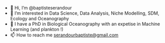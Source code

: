- 👋 Hi, I’m @baptisteserandour
- 👀 I’m interested in Data Science, Data Analysis, Niche Modelling, SDM, Ecology and Oceanography
- 🌱 I have a PhD in Biological Oceanography with an expetise in Machine Learning (and plankton !)
- 📫 How to reach me serandourbaptiste@gmail.com


<!---
baptisteserandour/baptisteserandour is a ✨ special ✨ repository because its `README.md` (this file) appears on your GitHub profile.
You can click the Preview link to take a look at your changes.
--->
